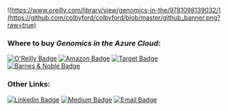 ![https://www.oreilly.com/library/view/genomics-in-the/9781098139032/](https://github.com/colbyford/colbyford/blob/master/github_banner.png?raw=true)

<!--
![Colby's GitHub Stats](https://github-readme-stats.vercel.app/api?username=colbyford&bg_color=30,eb7800,000058&title_color=fff&text_color=fff&include_all_commits=true)
[![Top Languages](https://github-readme-stats.vercel.app/api/top-langs/?username=colbyford&layout=compact)](https://github.com/colbyford)
<br>
[![sparkitecture.io](https://github-readme-stats.vercel.app/api/pin/?username=colbyford&repo=sparkitecture&title_color=fff&icon_color=f9f9f9&text_color=9f9f9f&bg_color=151515)](https://github.com/colbyford/sparkitecture)
[![StrainHub](https://github-readme-stats.vercel.app/api/pin/?username=colbyford&repo=StrainHub&title_color=fff&icon_color=f9f9f9&text_color=9f9f9f&bg_color=151515)](https://github.com/colbyford/StrainHub)
-->
<h3 align="left">Where to buy <i>Genomics in the Azure Cloud</i>:</h3>

[![O'Reilly Badge](https://img.shields.io/badge/O'Reilly-d3002d?style=for-the-badge&logo=bookstack&logoColor=white)](https://www.oreilly.com/library/view/genomics-in-the/9781098139032/)
[![Amazon Badge](https://img.shields.io/badge/Amazon-FF9900?style=for-the-badge&logo=amazon&logoColor=white)](https://www.amazon.com/Genomics-Azure-Cloud-Bioinformatics-Enterprise-Grade/dp/1098139046)
[![Target Badge](https://img.shields.io/badge/Target-E80018?style=for-the-badge&logo=target&logoColor=white)](https://www.target.com/p/genomics-in-the-azure-cloud-by-colby-ford-paperback/-/A-87567449)
[![Barnes & Noble Badge](https://img.shields.io/badge/Barnes%20&%20Noble-34614a?style=for-the-badge&logo=bookstack&logoColor=white)](https://www.barnesandnoble.com/w/genomics-in-the-azure-cloud-colby-ford/1142086614)

### Other Links:
[![Linkedin Badge](https://img.shields.io/badge/LinkedIn-0077B5?style=for-the-badge&logo=linkedin&logoColor=white)](https://www.linkedin.com/in/colbyford/)
[![Medium Badge](https://img.shields.io/badge/Medium-12100E?style=for-the-badge&logo=medium&logoColor=white)](https://medium.com/@colbyford)
[![Email Badge](https://img.shields.io/badge/Email-D14836?style=for-the-badge&logo=gmail&logoColor=white)](mailto:colby.ford@uncc.edu)


<!--
🧬
👨‍🔬
🧑‍
💻
☁️
🦠
-->
